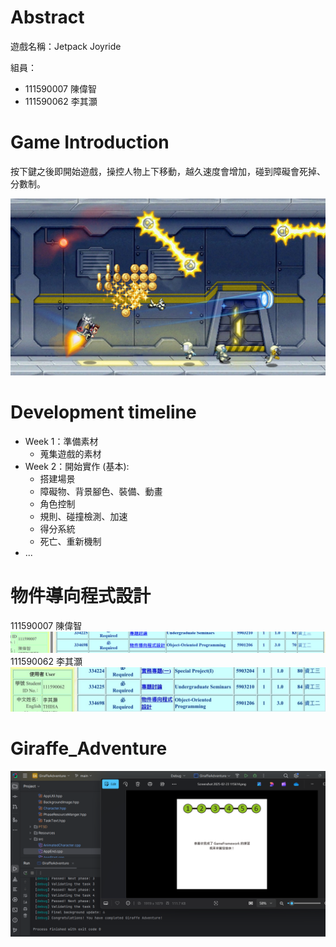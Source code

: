# Abstract

遊戲名稱：Jetpack Joyride

組員：

- 111590007 陳偉智
- 111590062 李其灝

# Game Introduction

按下鍵之後即開始遊戲，操控人物上下移動，越久速度會增加，碰到障礙會死掉、分數制。

![alt text](image.png)

# Development timeline

- Week 1：準備素材
  - 蒐集遊戲的素材
- Week 2：開始實作 (基本): 
  - 搭建場景
  - 障礙物、背景腳色、裝備、動畫
  - 角色控制
  - 規則、碰撞檢測、加速
  - 得分系統
  - 死亡、重新機制
- ...

# 物件導向程式設計

111590007 陳偉智
![alt text](oop.png)
111590062 李其灝
![alt text](S__4055055.jpg)

# Giraffe_Adventure
![alt text](giraffe.png)